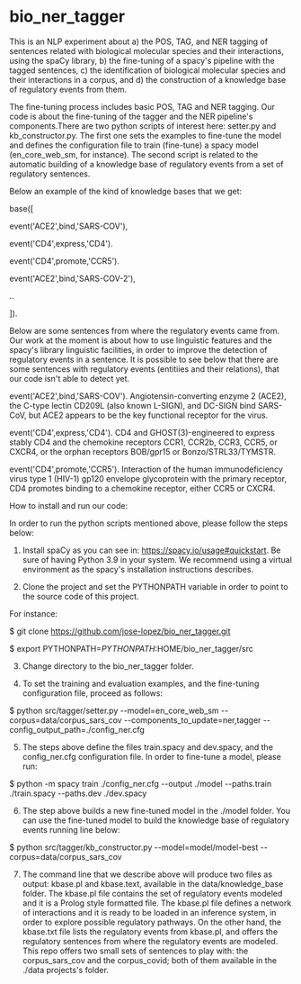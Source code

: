 # bio_ner_tagger
This is an NLP experiment about a) the POS, TAG, and NER tagging of sentences related with biological molecular species and their interactions, using the spaCy library, b) the fine-tuning of a spacy's pipeline with the tagged sentences, c) the identification of biological molecular species and their interactions in a corpus, and d) the construction of a knowledge base of regulatory events from them.

The fine-tuning process includes basic POS, TAG and NER tagging. Our code is about the fine-tuning of the tagger and the NER pipeline's components.There are two python scripts of interest here: setter.py and kb_constructor.py. The first one sets the examples to fine-tune the model and defines the configuration file to train (fine-tune) a spacy model (en_core_web_sm, for instance). The second script is related to the automatic building of a knowledge base of regulatory events from a set of regulatory sentences.

Below an example of the kind of knowledge bases that we get:

base([

event('ACE2',bind,'SARS-COV'),

event('CD4',express,'CD4').

event('CD4',promote,'CCR5').

event('ACE2',bind,'SARS-COV-2'),

..

]).


Below are some sentences from where the regulatory events came from. Our work at the moment is about how to use linguistic features and the spacy's library linguistic facilities, in order to improve the detection of regulatory events in a sentence. It is possible to see below that there are some sentences with regulatory events (entitiies and their relations), that our code isn't able to detect yet.

event('ACE2',bind,'SARS-COV').
Angiotensin-converting enzyme 2 (ACE2), the C-type lectin CD209L (also known L-SIGN), and DC-SIGN bind SARS-CoV, but ACE2 appears to be the key functional receptor for the virus.

event('CD4',express,'CD4').
CD4 and GHOST(3)-engineered to express stably CD4 and the chemokine receptors CCR1, CCR2b, CCR3, CCR5, or CXCR4, or the orphan receptors BOB/gpr15 or Bonzo/STRL33/TYMSTR.

event('CD4',promote,'CCR5').
Interaction of the human immunodeficiency virus type 1 (HIV-1) gp120 envelope glycoprotein with the primary receptor, CD4 promotes binding to a chemokine receptor, either CCR5 or CXCR4.

How to install and run our code:

In order to run the python scripts mentioned above, please follow the steps below:

1. Install spaCy as you can see in: https://spacy.io/usage#quickstart.
Be sure of having Python 3.9 in your system. We recommend using a virtual environment as the spacy's installation instructions describes.

2. Clone the project and set the PYTHONPATH variable in order to point to the source code of this project.

For instance:

$ git clone https://github.com/jose-lopez/bio_ner_tagger.git

$ export PYTHONPATH=$PYTHONPATH:$HOME/bio_ner_tagger/src

3. Change directory to the bio_ner_tagger folder.

4. To set the training and evaluation examples, and the fine-tuning configuration file, proceed as follows:

$ python src/tagger/setter.py --model=en_core_web_sm --corpus=data/corpus_sars_cov --components_to_update=ner,tagger --config_output_path=./config_ner.cfg

5. The steps above define the files train.spacy and dev.spacy, and the config_ner.cfg configuration file. In order to fine-tune a model, please run:

$ python -m spacy train ./config_ner.cfg --output ./model --paths.train ./train.spacy --paths.dev ./dev.spacy

6. The step above builds a new fine-tuned model in the ./model folder. You can use the fine-tuned model to build the knowledge base of regulatory events running line below:

$ python src/tagger/kb_constructor.py --model=model/model-best --corpus=data/corpus_sars_cov

7. The command line that we describe above will produce two files as output: kbase.pl and kbase.text, available in the data/knowledge_base folder. The kbase.pl file contains the set of regulatory events modeled and it is a Prolog style formatted file. The kbase.pl file defines a network of interactions and it is ready to be loaded in an inference system, in order to explore possible regulatory pathways. On the other hand, the kbase.txt file lists the regulatory events from kbase.pl, and offers the regulatory sentences from where the regulatory events are modeled. This repo offers two small sets of sentences to play with: the corpus_sars_cov and the corpus_covid; both of them available in the ./data projects's folder.
